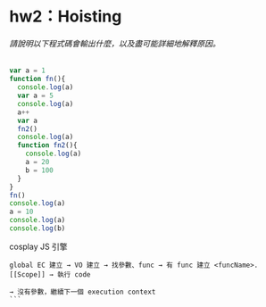 # hw2：Hoisting
###### 請說明以下程式碼會輸出什麼，以及盡可能詳細地解釋原因。
```javascript
var a = 1
function fn(){
  console.log(a)
  var a = 5
  console.log(a)
  a++
  var a
  fn2()
  console.log(a)
  function fn2(){
    console.log(a)
    a = 20
    b = 100
  }
}
fn()
console.log(a)
a = 10
console.log(a)
console.log(b)
```

cosplay JS 引擎
```
global EC 建立 → VO 建立 → 找參數、func → 有 func 建立 <funcName>.[[Scope]] → 執行 code
                                                                       → 沒有參數，繼續下一個 execution context                                                                    ```